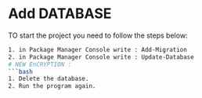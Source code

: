 # Add DATABASE
TO start the project you need to follow the steps below:
```bash
1. in Package Manager Console write : Add-Migration
2. in Package Manager Console write : Update-Database
# NEW EnCRYPTION :
```bash	
1. Delete the database.
2. Run the program again.
